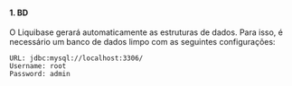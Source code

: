 #### 1. BD

O Liquibase gerará automaticamente as estruturas de dados.
Para isso, é necessário um banco de dados limpo com as seguintes configurações:
	
	URL: jdbc:mysql://localhost:3306/
	Username: root
	Password: admin